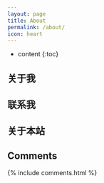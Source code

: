 ```yaml
---
layout: page
title: About
permalink: /about/
icon: heart
---
```


* content
{:toc}

## 关于我


## 联系我



## 关于本站



## Comments

{% include comments.html %}


